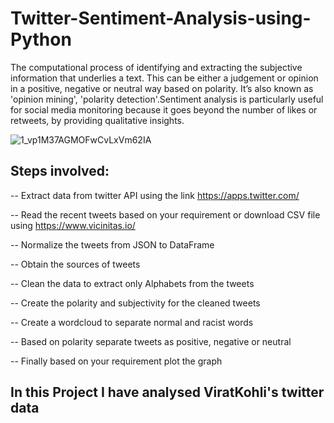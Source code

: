 # Twitter-Sentiment-Analysis-using-Python
The computational process of identifying and extracting the subjective information that underlies a text. This can be either a judgement or opinion in a positive, negative or neutral way based on polarity. It’s also known as 'opinion mining', 'polarity detection'.Sentiment analysis is particularly useful for social media monitoring because it goes beyond the number of likes or retweets, by providing qualitative insights.

![1_vp1M37AGMOFwCvLxVm62IA](https://user-images.githubusercontent.com/67041715/93003231-97bf9b80-f55a-11ea-8ab8-93e1b38e84a8.jpeg)

## Steps involved:

-- Extract data from twitter API using the link https://apps.twitter.com/

-- Read the recent tweets based on your requirement or download CSV file using https://www.vicinitas.io/

-- Normalize the tweets from JSON to DataFrame

-- Obtain the sources of tweets

-- Clean the data to extract only Alphabets from the tweets

-- Create the polarity and subjectivity for the cleaned tweets

-- Create a wordcloud to separate normal and racist words

-- Based on polarity separate tweets as positive, negative or neutral

-- Finally based on your requirement plot the graph 

## In this Project I have analysed ViratKohli's twitter data
